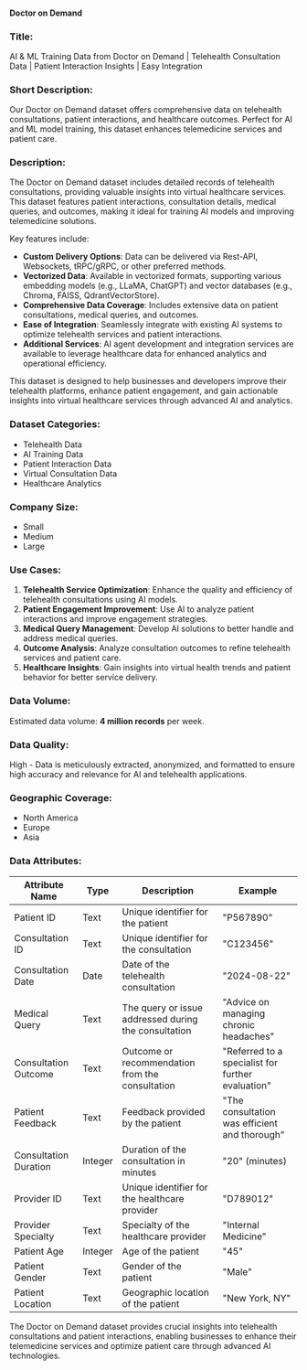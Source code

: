 #### Doctor on Demand

### Title:
AI & ML Training Data from Doctor on Demand | Telehealth Consultation Data | Patient Interaction Insights | Easy Integration

### Short Description:
Our Doctor on Demand dataset offers comprehensive data on telehealth consultations, patient interactions, and healthcare outcomes. Perfect for AI and ML model training, this dataset enhances telemedicine services and patient care.

### Description:
The Doctor on Demand dataset includes detailed records of telehealth consultations, providing valuable insights into virtual healthcare services. This dataset features patient interactions, consultation details, medical queries, and outcomes, making it ideal for training AI models and improving telemedicine solutions.

Key features include:
- **Custom Delivery Options**: Data can be delivered via Rest-API, Websockets, tRPC/gRPC, or other preferred methods.
- **Vectorized Data**: Available in vectorized formats, supporting various embedding models (e.g., LLaMA, ChatGPT) and vector databases (e.g., Chroma, FAISS, QdrantVectorStore).
- **Comprehensive Data Coverage**: Includes extensive data on patient consultations, medical queries, and outcomes.
- **Ease of Integration**: Seamlessly integrate with existing AI systems to optimize telehealth services and patient interactions.
- **Additional Services**: AI agent development and integration services are available to leverage healthcare data for enhanced analytics and operational efficiency.

This dataset is designed to help businesses and developers improve their telehealth platforms, enhance patient engagement, and gain actionable insights into virtual healthcare services through advanced AI and analytics.

### Dataset Categories:
- Telehealth Data
- AI Training Data
- Patient Interaction Data
- Virtual Consultation Data
- Healthcare Analytics

### Company Size:
- Small
- Medium
- Large

### Use Cases:
1. **Telehealth Service Optimization**: Enhance the quality and efficiency of telehealth consultations using AI models.
2. **Patient Engagement Improvement**: Use AI to analyze patient interactions and improve engagement strategies.
3. **Medical Query Management**: Develop AI solutions to better handle and address medical queries.
4. **Outcome Analysis**: Analyze consultation outcomes to refine telehealth services and patient care.
5. **Healthcare Insights**: Gain insights into virtual health trends and patient behavior for better service delivery.

### Data Volume:
Estimated data volume: **4 million records** per week.

### Data Quality:
High - Data is meticulously extracted, anonymized, and formatted to ensure high accuracy and relevance for AI and telehealth applications.

### Geographic Coverage:
- North America
- Europe
- Asia

### Data Attributes:

| Attribute Name            | Type    | Description                                                | Example                                          |
|---------------------------|---------|------------------------------------------------------------|--------------------------------------------------|
| Patient ID                | Text    | Unique identifier for the patient                         | "P567890"                                        |
| Consultation ID           | Text    | Unique identifier for the consultation                    | "C123456"                                        |
| Consultation Date         | Date    | Date of the telehealth consultation                        | "2024-08-22"                                     |
| Medical Query             | Text    | The query or issue addressed during the consultation       | "Advice on managing chronic headaches"           |
| Consultation Outcome      | Text    | Outcome or recommendation from the consultation            | "Referred to a specialist for further evaluation"|
| Patient Feedback          | Text    | Feedback provided by the patient                          | "The consultation was efficient and thorough"    |
| Consultation Duration     | Integer | Duration of the consultation in minutes                    | "20" (minutes)                                  |
| Provider ID               | Text    | Unique identifier for the healthcare provider              | "D789012"                                        |
| Provider Specialty        | Text    | Specialty of the healthcare provider                       | "Internal Medicine"                             |
| Patient Age               | Integer | Age of the patient                                         | "45"                                             |
| Patient Gender            | Text    | Gender of the patient                                      | "Male"                                           |
| Patient Location          | Text    | Geographic location of the patient                         | "New York, NY"                                  |

The Doctor on Demand dataset provides crucial insights into telehealth consultations and patient interactions, enabling businesses to enhance their telemedicine services and optimize patient care through advanced AI technologies.